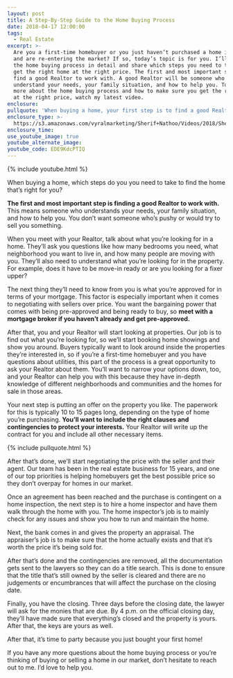 ```yaml
---
layout: post
title: A Step-By-Step Guide to the Home Buying Process
date: 2018-04-17 12:00:00
tags:
  - Real Estate
excerpt: >-
  Are you a first-time homebuyer or you just haven’t purchased a home in a while
  and are re-entering the market? If so, today’s topic is for you. I’ll explain
  the home buying process in detail and share which steps you need to take to
  get the right home at the right price. The first and most important step is to
  find a good Realtor to work with. A good Realtor will be someone who
  understand your needs, your family situation, and how to help you. To learn
  more about the home buying process and how to make sure you get the right home
  at the right price, watch my latest video.
enclosure:
pullquote: 'When buying a home, your first step is to find a good Realtor to work with.'
enclosure_type: >-
  https://s3.amazonaws.com/vyralmarketing/Sherif+Nathoo/Videos/2018/Sherif%2520Nathoo%2520Team-%2520Tips%2520for%2520a%2520first-time%2520homebuyer(1).mp4
enclosure_time:
use_youtube_image: true
youtube_alternate_image:
youtube_code: EDE9KdcPTIQ
---
```


{% include youtube.html %}

When buying a home, which steps do you you need to take to find the home that’s right for you?

**The first and most important step is finding a good Realtor to work with.** This means someone who understands your needs, your family situation, and how to help you. You don’t want someone who’s pushy or would try to sell you something.

When you meet with your Realtor, talk about what you’re looking for in a home. They’ll ask you questions like how many bedrooms you need, what neighborhood you want to live in, and how many people are moving with you. They’ll also need to understand what you’re looking for in the property. For example, does it have to be move-in ready or are you looking for a fixer upper?

The next thing they’ll need to know from you is what you’re approved for in terms of your mortgage. This factor is especially important when it comes to negotiating with sellers over price. You want the bargaining power that comes with being pre-approved and being ready to buy, so **meet with a mortgage broker if you haven’t already and get pre-approved.**

After that, you and your Realtor will start looking at properties. Our job is to find out what you’re looking for, so we’ll start booking home showings and show you around. Buyers typically want to look around inside the properties they’re interested in, so if you’re a first-time homebuyer and you have questions about utilities, this part of the process is a great opportunity to ask your Realtor about them. You’ll want to narrow your options down, too, and your Realtor can help you with this because they have in-depth knowledge of different neighborhoods and communities and the homes for sale in those areas.

Your next step is putting an offer on the property you like. The paperwork for this is typically 10 to 15 pages long, depending on the type of home you’re purchasing. **You’ll want to include the right clauses and contingencies to protect your interests.** Your Realtor will write up the contract for you and include all other necessary items.

{% include pullquote.html %}

After that’s done, we’ll start negotiating the price with the seller and their agent. Our team has been in the real estate business for 15 years, and one of our top priorities is helping homebuyers get the best possible price so they don’t overpay for homes in our market.

Once an agreement has been reached and the purchase is contingent on a home inspection, the next step is to hire a home inspector and have them walk through the home with you. The home inspector’s job is to mainly check for any issues and show you how to run and maintain the home.

Next, the bank comes in and gives the property an appraisal. The appraiser’s job is to make sure that the home actually exists and that it’s worth the price it’s being sold for.

After that’s done and the contingencies are removed, all the documentation gets sent to the lawyers so they can do a title search. This is done to ensure that the title that’s still owned by the seller is cleared and there are no judgements or encumbrances that will affect the purchase on the closing date.

Finally, you have the closing. Three days before the closing date, the lawyer will ask for the monies that are due. By 4 p.m. on the official closing day, they’ll have made sure that everything’s closed and the property is yours. After that, the keys are yours as well.

After that, it’s time to party because you just bought your first home!

If you have any more questions about the home buying process or you’re thinking of buying or selling a home in our market, don’t hesitate to reach out to me. I’d love to help you.